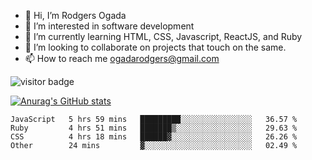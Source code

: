 - 👋 Hi, I’m Rodgers Ogada
- 👀 I’m interested in software development
- 🌱 I’m currently learning HTML, CSS, Javascript, ReactJS, and Ruby
- 💞️ I’m looking to collaborate on projects that touch on the same.
- 📫 How to reach me ogadarodgers@gmail.com

![visitor badge](https://visitor-badge.glitch.me/badge?page_id=ogada-otieno.visitor-badge)

[![Anurag's GitHub stats](https://github-readme-stats.vercel.app/api?username=ogada-otieno)](https://github.com/anuraghazra/github-readme-stats) 
<!--START_SECTION:waka-->

```text
JavaScript   5 hrs 59 mins   █████████░░░░░░░░░░░░░░░░   36.57 %
Ruby         4 hrs 51 mins   ███████▒░░░░░░░░░░░░░░░░░   29.63 %
CSS          4 hrs 18 mins   ██████▓░░░░░░░░░░░░░░░░░░   26.26 %
Other        24 mins         ▓░░░░░░░░░░░░░░░░░░░░░░░░   02.49 %
```

<!--END_SECTION:waka-->

<!---
ogada-otieno/ogada-otieno is a ✨ special ✨ repository because its `README.md` (this file) appears on your GitHub profile.
You can click the Preview link to take a look at your changes.
--->
